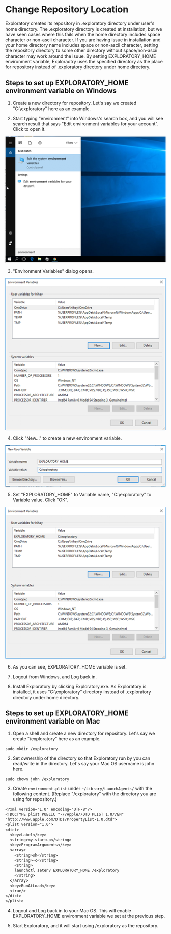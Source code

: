 # Change Repository Location

Exploratory creates its repository in .exploratory directory under user's home directory.
The .exploratory directory is created at installation, but we have seen cases where this fails when the home directory includes space character or non-ascii character.
If you are having issue in installation and your home directory name includes space or non-ascii character, setting the repository directory to some other directory without space/non-ascii character may work around the isuue.
By setting EXPLORATORY_HOME environment variable, Exploraotry uses the specified directory as the place for repository instead of .exploratory directory under home directory.

## Steps to set up EXPLORATORY_HOME environment variable on Windows

1. Create a new directory for repository. Let's say we created "C:\exploratory" here as an example.

2. Start typing "environment" into Windows's search box, and you will see search result that says "Edit environment variables for your account". Click to open it.

  ![](images/exploratory_home_win_1.png)

3. "Environment Variables" dialog opens.

  ![](images/exploratory_home_win_2.png)

4. Click "New..." to create a new environment variable.

  ![](images/exploratory_home_win_3.png)

5. Set "EXPLORATORY_HOME" to Variable name, "C:\exploratory" to Variable value. Click "OK".

  ![](images/exploratory_home_win_4.png)

6. As you can see, EXPLORATORY_HOME variable is set.

7. Logout from Windows, and Log back in.

8. Install Exploratory by clicking Exploratory.exe. As Exploratory is installed, it uses "C:\exploratory" directory instead of .exploratory directory under home directory.

## Steps to set up EXPLORATORY_HOME environment variable on Mac

1. Open a shell and create a new directory for repository. Let's say we create "/exploratory" here as an example.
```
sudo mkdir /exploratory
```

2. Set ownership of the directory so that Exploratory run by you can read/write in the directory. Let's say your Mac OS username is john here.
```
sudo chown john /exploratory
```

3. Create `environment.plist` under `~/Library/LaunchAgents/` with the following content. (Replace "/exploratory" with the directory you are using for repository.)
```
<?xml version="1.0" encoding="UTF-8"?>
<!DOCTYPE plist PUBLIC "-//Apple//DTD PLIST 1.0//EN" "http://www.apple.com/DTDs/PropertyList-1.0.dtd">
<plist version="1.0">
<dict>
  <key>Label</key>
  <string>my.startup</string>
  <key>ProgramArguments</key>
  <array>
    <string>sh</string>
    <string>-c</string>
    <string>
    launchctl setenv EXPLORATORY_HOME /exploratory
    </string>
  </array>
  <key>RunAtLoad</key>
  <true/>
</dict>
</plist>
```

4. Logout and Log back in to your Mac OS. This will enable EXPLORATORY_HOME environment variable we set at the previous step.

5. Start Exploratory, and it will start using /exploratory as the repository.
